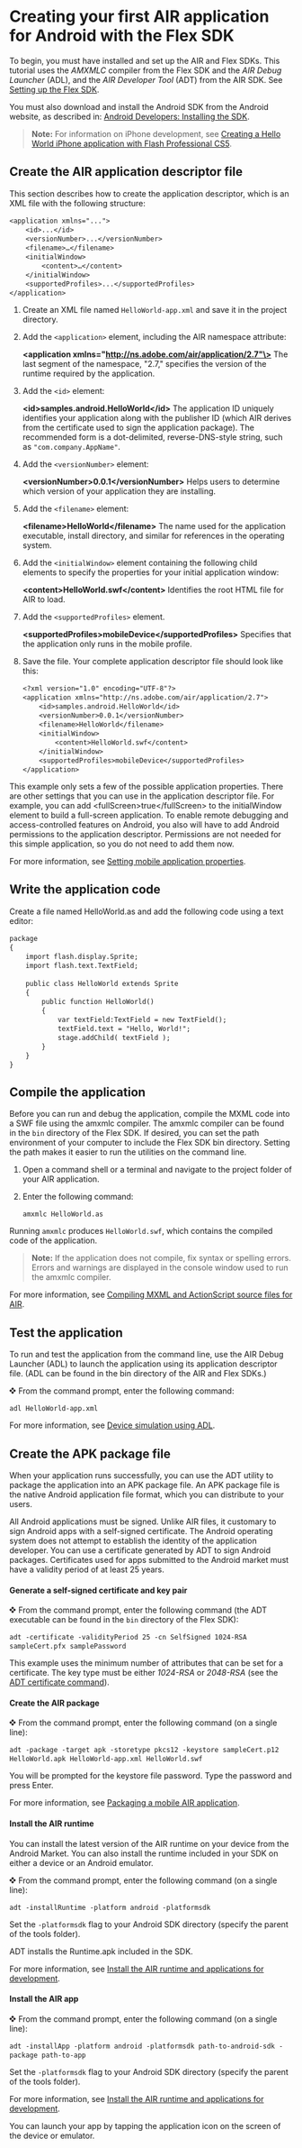 # Creating your first AIR application for Android with the Flex SDK

To begin, you must have installed and set up the AIR and Flex SDKs. This
tutorial uses the _AMXMLC_ compiler from the Flex SDK and the _AIR Debug
Launcher_ (ADL), and the _AIR Developer Tool_ (ADT) from the AIR SDK. See
[Setting up the Flex SDK](WS2d8d13466044a733190f0432124114d9a19-8000.html).

You must also download and install the Android SDK from the Android website, as
described in:
[Android Developers: Installing the SDK](http://developer.android.com/sdk/installing.html).

> **Note:** For information on iPhone development, see
> [Creating a Hello World iPhone application with Flash Professional CS5](https://web.archive.org/web/20150414032840/http://help.adobe.com/en_US/as3/iphone/WS789ea67d3e73a8b2-240138de1243a7725e7-7ffc.html).

## Create the AIR application descriptor file

This section describes how to create the application descriptor, which is an XML
file with the following structure:

    <application xmlns="...">
        <id>...</id>
        <versionNumber>...</versionNumber>
        <filename>…</filename>
        <initialWindow>
            <content>…</content>
        </initialWindow>
        <supportedProfiles>...</supportedProfiles>
    </application>

1.  Create an XML file named `HelloWorld-app.xml` and save it in the project
    directory.

2.  Add the `<application>` element, including the AIR namespace attribute:

    **\<application xmlns="http://ns.adobe.com/air/application/2.7"\>** The last
    segment of the namespace, "2.7," specifies the version of the runtime
    required by the application.

3.  Add the `<id>` element:

    **\<id\>samples.android.HelloWorld\</id\>** The application ID uniquely
    identifies your application along with the publisher ID (which AIR derives
    from the certificate used to sign the application package). The recommended
    form is a dot-delimited, reverse-DNS-style string, such as
    `"com.company.AppName"`.

4.  Add the `<versionNumber>` element:

    **\<versionNumber\>0.0.1\</versionNumber\>** Helps users to determine which
    version of your application they are installing.

5.  Add the `<filename>` element:

    **\<filename\>HelloWorld\</filename\>** The name used for the application
    executable, install directory, and similar for references in the operating
    system.

6.  Add the `<initialWindow>` element containing the following child elements to
    specify the properties for your initial application window:

    **\<content\>HelloWorld.swf\</content\>** Identifies the root HTML file for
    AIR to load.

7.  Add the `<supportedProfiles>` element.

    **\<supportedProfiles\>mobileDevice\</supportedProfiles\>** Specifies that
    the application only runs in the mobile profile.

8.  Save the file. Your complete application descriptor file should look like
    this:

        <?xml version="1.0" encoding="UTF-8"?>
        <application xmlns="http://ns.adobe.com/air/application/2.7">
            <id>samples.android.HelloWorld</id>
            <versionNumber>0.0.1</versionNumber>
            <filename>HelloWorld</filename>
            <initialWindow>
                <content>HelloWorld.swf</content>
            </initialWindow>
            <supportedProfiles>mobileDevice</supportedProfiles>
        </application>

This example only sets a few of the possible application properties. There are
other settings that you can use in the application descriptor file. For example,
you can add \<fullScreen\>true\</fullScreen\> to the initialWindow element to
build a full-screen application. To enable remote debugging and
access-controlled features on Android, you also will have to add Android
permissions to the application descriptor. Permissions are not needed for this
simple application, so you do not need to add them now.

For more information, see
[Setting mobile application properties](WSfffb011ac560372f-5d0f4f25128cc9cd0cb-7ffe.html).

## Write the application code

Create a file named HelloWorld.as and add the following code using a text
editor:

    package
    {
        import flash.display.Sprite;
        import flash.text.TextField;

        public class HelloWorld extends Sprite
        {
            public function HelloWorld()
            {
                var textField:TextField = new TextField();
                textField.text = "Hello, World!";
                stage.addChild( textField );
            }
        }
    }

## Compile the application

Before you can run and debug the application, compile the MXML code into a SWF
file using the amxmlc compiler. The amxmlc compiler can be found in the `bin`
directory of the Flex SDK. If desired, you can set the path environment of your
computer to include the Flex SDK bin directory. Setting the path makes it easier
to run the utilities on the command line.

1.  Open a command shell or a terminal and navigate to the project folder of
    your AIR application.

2.  Enter the following command:

        amxmlc HelloWorld.as

Running `amxmlc` produces `HelloWorld.swf`, which contains the compiled code of
the application.

> **Note:** If the application does not compile, fix syntax or spelling errors.
> Errors and warnings are displayed in the console window used to run the amxmlc
> compiler.

For more information, see
[Compiling MXML and ActionScript source files for AIR](WS2d929364fa0b8137-4622b98b129dc3cff3f-7ffe.html).

## Test the application

To run and test the application from the command line, use the AIR Debug
Launcher (ADL) to launch the application using its application descriptor file.
(ADL can be found in the bin directory of the AIR and Flex SDKs.)

![](../img/dingbat.png) From the command prompt, enter the following command:

    adl HelloWorld-app.xml

For more information, see
[Device simulation using ADL](WSfffb011ac560372f-5d0f4f25128cc9cd0cb-7ff9.html).

## Create the APK package file

When your application runs successfully, you can use the ADT utility to package
the application into an APK package file. An APK package file is the native
Android application file format, which you can distribute to your users.

All Android applications must be signed. Unlike AIR files, it customary to sign
Android apps with a self-signed certificate. The Android operating system does
not attempt to establish the identity of the application developer. You can use
a certificate generated by ADT to sign Android packages. Certificates used for
apps submitted to the Android market must have a validity period of at least 25
years.

#### Generate a self-signed certificate and key pair

![](../img/dingbat.png) From the command prompt, enter the following command
(the ADT executable can be found in the `bin` directory of the Flex SDK):

    adt -certificate -validityPeriod 25 -cn SelfSigned 1024-RSA sampleCert.pfx samplePassword

This example uses the minimum number of attributes that can be set for a
certificate. The key type must be either _1024-RSA_ or _2048-RSA_ (see the
[ADT certificate command](WS901d38e593cd1bac1e63e3d128fc240122-7ffc.html)).

#### Create the AIR package

![](../img/dingbat.png) From the command prompt, enter the following command (on
a single line):

    adt -package -target apk -storetype pkcs12 -keystore sampleCert.p12 HelloWorld.apk HelloWorld-app.xml HelloWorld.swf

You will be prompted for the keystore file password. Type the password and press
Enter.

For more information, see
[Packaging a mobile AIR application](WSfffb011ac560372f-5d0f4f25128cc9cd0cb-7ffb.html).

#### Install the AIR runtime

You can install the latest version of the AIR runtime on your device from the
Android Market. You can also install the runtime included in your SDK on either
a device or an Android emulator.

![](../img/dingbat.png) From the command prompt, enter the following command (on
a single line):

    adt -installRuntime -platform android -platformsdk

Set the `-platformsdk` flag to your Android SDK directory (specify the parent of
the tools folder).

ADT installs the Runtime.apk included in the SDK.

For more information, see
[Install the AIR runtime and applications for development](WS2d929364fa0b81373f5793e012a24c349f8-7fff.html).

#### Install the AIR app

![](../img/dingbat.png) From the command prompt, enter the following command (on
a single line):

    adt -installApp -platform android -platformsdk path-to-android-sdk -package path-to-app

Set the `-platformsdk` flag to your Android SDK directory (specify the parent of
the tools folder).

For more information, see
[Install the AIR runtime and applications for development](WS2d929364fa0b81373f5793e012a24c349f8-7fff.html).

You can launch your app by tapping the application icon on the screen of the
device or emulator.
